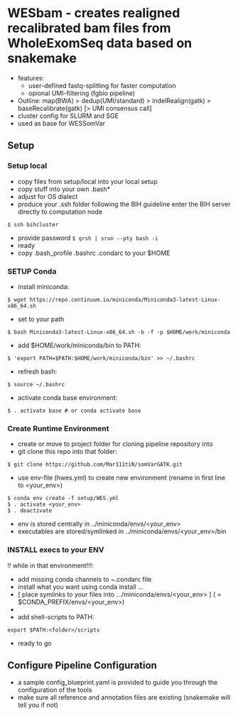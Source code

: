 # WESbam - creates realigned recalibrated bam files from WholeExomSeq data based on snakemake
* features:
    + user-defined fastq-splitting for faster computation
    + opional UMI-filtering (fgbio pipeline)
* Outline:
map(BWA) > dedup(UMI/standard) > indelRealign(gatk) > baseRecalibrate(gatk) [> UMI consensus call]
* cluster config for SLURM and SGE
* used as base for WESSomVar
## Setup

### Setup local
* copy files from setup/local into your local setup 
* copy stuff into your own .bash*
* adjust for OS dialect
* produce your .ssh folder following the BIH guideline
enter the BIH server directly to computation node

```
$ ssh bihcluster 
```
* provide password
```$ qrsh | srun --pty bash -i ```
* ready
* copy .bash_profile .bashrc .condarc to your $HOME

### SETUP Conda
* install miniconda:
```
$ wget https://repo.continuum.io/miniconda/Miniconda3-latest-Linux-x86_64.sh
```
* set to your path
```
$ bash Miniconda3-latest-Linux-x86_64.sh -b -f -p $HOME/work/miniconda
```
* add $HOME/work/miniconda/bin to PATH:
```
$ 'export PATH=$PATH:$HOME/work/miniconda/bin' >> ~/.bashrc
```
* refresh bash:
```
$ source ~/.bashrc
```
* activate conda base environment:
```
$ . activate base # or conda activate base
```

### Create Runtime Environment
* create or move to project folder <folder/> for cloning pipeline repository into
* git clone this repo into that folder:
```
$ git clone https://github.com/Mar111tiN/somVarGATK.git
```
* use env-file (hwes.yml) to create new environment (rename in first line to <your_env>)
```
$ conda env create -f setup/WES.yml
$ . activate <your_env>
$ . deactivate
```
* env is stored centrally in ../miniconda/envs/<your_env>
* executables are stored/symlinked in ../miniconda/envs/<your_env>/bin

### INSTALL execs to your ENV
!! while in that environment!!!:
* add missing conda channels to ~.condarc file
* install what you want using conda install ...
* [ place symlinks to your files into .../miniconda/envs/<your_env> ]
    ( = $CONDA_PREFIX/envs/<your_env>)
* 
* add shell-scripts to PATH:
```
export $PATH:<folder>/scripts
```
* ready to go

## Configure Pipeline Configuration
* a sample config_blueprint.yaml is provided to guide you through the configuration of the tools
* make sure all reference and annotation files are existing (snakemake will tell you if not)




